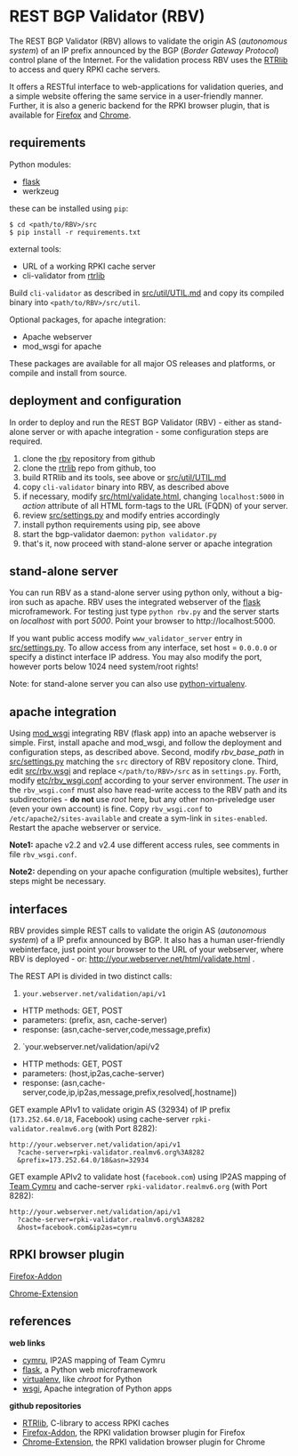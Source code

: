 # REST BGP Validator (RBV)

The REST BGP Validator (RBV) allows to validate the origin AS (*autonomous
system*) of an IP prefix announced by the BGP (*Border Gateway Protocol*)
control plane of the Internet. For the validation process RBV uses the
[RTRlib][rtrlib] to access and query RPKI cache servers.

It offers a RESTful interface to web-applications for validation queries, and a
simple website offering the same service in a user-friendly manner. Further, it
is also a generic backend for the RPKI browser plugin, that is available for
[Firefox][firefox] and [Chrome][chrome].

## requirements

Python modules:
 - [flask]
 - werkzeug

these can be installed using `pip`:
```
$ cd <path/to/RBV>/src
$ pip install -r requirements.txt
```
external tools:
 - URL of a working RPKI cache server
 - cli-validator from [rtrlib]

Build `cli-validator` as described in [src/util/UTIL.md](src/util/UTIL.md) and
copy its compiled binary into `<path/to/RBV>/src/util`.

Optional packages, for apache integration:
 - Apache webserver
 - mod_wsgi for apache

These packages are available for all major OS releases and platforms, or
compile and install from source.

## deployment and configuration

In order to deploy and run the REST BGP Validator (RBV) - either as stand-alone
server or with apache integration - some configuration steps are required.

1. clone the [rbv] repository from github
2. clone the [rtrlib] repo from github, too
3. build RTRlib and its tools, see above or [src/util/UTIL.md](src/util/UTIL.md)
4. copy `cli-validator` binary into RBV, as described above
5. if necessary, modify [src/html/validate.html](src/html/validate.html),
   changing `localhost:5000` in *action* attribute of all HTML form-tags to the
   URL (FQDN) of your server.
6. review [src/settings.py](src/settings.py) and modify entries accordingly
7. install python requirements using pip, see above
8. start the bgp-validator daemon: `python validator.py`
9. that's it, now proceed with stand-alone server or apache integration

## stand-alone server

You can run RBV as a stand-alone server using python only, without a big-iron
such as apache. RBV uses the integrated webserver of the [flask] microframework.
For testing just type `python rbv.py` and the server starts on *localhost* with
port *5000*. Point your browser to http://localhost:5000.

If you want public access modify `www_validator_server` entry in
[src/settings.py](src/settings.py). To allow access from any interface, set
host = `0.0.0.0` or specify a distinct interface IP address. You may also modify
the port, however ports below 1024 need system/root rights!

Note: for stand-alone server you can also use [python-virtualenv][virtualenv].

## apache integration

Using [mod_wsgi][wsgi] integrating RBV (flask app) into an apache webserver is
simple.
First, install apache and mod_wsgi, and follow the deployment and configuration
steps, as described above.
Second, modify *rbv_base_path* in [src/settings.py](src/settings.py) matching
the `src` directory of RBV repository clone.
Third, edit [src/rbv.wsgi](src/rbv.wsgi) and replace `</path/to/RBV>/src` as in
`settings.py`.
Forth, modify [etc/rbv_wsgi.conf](etc/rbv_wsgi.conf) according to your server
environment.
The *user* in the `rbv_wsgi.conf` must also have read-write access to the RBV
path and its subdirectories - **do not** use *root* here, but any other
non-priveledge user (even your own account) is fine.
Copy `rbv_wsgi.conf` to `/etc/apache2/sites-available` and create a sym-link in
`sites-enabled`.
Restart the apache webserver or service.

**Note1:** apache v2.2 and v2.4 use different access rules, see comments in file
`rbv_wsgi.conf`.

**Note2:** depending on your apache configuration (multiple websites), further
steps might be necessary.

## interfaces

RBV provides simple REST calls to validate the origin AS (*autonomous system*)
of a IP prefix announced by BGP. It also has a human user-friendly webinterface,
just point your browser to the URL of your webserver, where RBV is deployed -
or: http://your.webserver.net/html/validate.html .

The REST API is divided in two distinct calls:

1. `your.webserver.net/validation/api/v1`
 * HTTP methods: GET, POST
 * parameters: (prefix, asn, cache-server)
 * response: (asn,cache-server,code,message,prefix)
2. `your.webserver.net/validation/api/v2
 * HTTP methods: GET, POST
 * parameters: (host,ip2as,cache-server)
 * response: (asn,cache-server,code,ip,ip2as,message,prefix,resolved[,hostname])

GET example APIv1 to validate origin AS (32934) of IP prefix (`173.252.64.0/18`,
  Facebook) using cache-server `rpki-validator.realmv6.org` (with Port 8282):
```
http://your.webserver.net/validation/api/v1
  ?cache-server=rpki-validator.realmv6.org%3A8282
  &prefix=173.252.64.0/18&asn=32934
```

GET example APIv2 to validate host (`facebook.com`) using IP2AS mapping of
[Team Cymru][cymru] and cache-server `rpki-validator.realmv6.org` (with
  Port 8282):
```
http://your.webserver.net/validation/api/v1
  ?cache-server=rpki-validator.realmv6.org%3A8282
  &host=facebook.com&ip2as=cymru
```

## RPKI browser plugin

[Firefox-Addon][firefox]

[Chrome-Extension][chrome]

## references

**web links**
* [cymru], IP2AS mapping of Team Cymru
* [flask], a Python web microframework
* [virtualenv], like *chroot* for Python
* [wsgi], Apache integration of Python apps

**github repositories**
* [RTRlib][rtrlib], C-library to access RPKI caches
* [Firefox-Addon][firefox], the RPKI validation browser plugin for Firefox
* [Chrome-Extension][chrome], the RPKI validation browser plugin for Chrome

[cymru]: http://www.team-cymru.org/IP-ASN-mapping.html
[flask]: http://flask.pocoo.org
[virtualenv]: http://docs.python-guide.org/en/latest/dev/virtualenvs/
[wsgi]: http://flask.pocoo.org/docs/0.10/deploying/mod_wsgi/
[rbv]: https://github.com/rtrlib/REST.git
[rtrlib]: https://github.com/rtrlib/rtrlib.git
[firefox]: https://github.com/rtrlib/firefox-addon.git
[chrome]: https://github.com/rtrlib/chrome-extension.git
